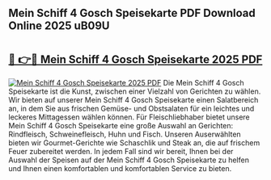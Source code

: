 ## Mein Schiff 4 Gosch Speisekarte PDF Download Online 2025 uB09U

# <h2><a href="http://gcb0e6j.nevu.top/?p=Mein+Schiff+4+Gosch+Speisekarte">🔗 👉🔴 Mein Schiff 4 Gosch Speisekarte 2025 PDF</a></h2>

[![Mein Schiff 4 Gosch Speisekarte 2025 PDF](https://i.imgur.com/dBaPXMq.png)](http://gcb0e6j.nevu.top/?p=Mein+Schiff+4+Gosch+Speisekarte)
Die Mein Schiff 4 Gosch Speisekarte ist die Kunst, zwischen einer Vielzahl von Gerichten zu wählen. Wir bieten auf unserer Mein Schiff 4 Gosch Speisekarte einen Salatbereich an, in dem Sie aus frischen Gemüse- und Obstsalaten für ein leichtes und leckeres Mittagessen wählen können. Für Fleischliebhaber bietet unsere Mein Schiff 4 Gosch Speisekarte eine große Auswahl an Gerichten: Rindfleisch, Schweinefleisch, Huhn und Fisch. Unseren Auserwählten bieten wir Gourmet-Gerichte wie Schaschlik und Steak an, die auf frischem Feuer zubereitet werden. In jedem Fall sind wir bereit, Ihnen bei der Auswahl der Speisen auf der Mein Schiff 4 Gosch Speisekarte zu helfen und Ihnen einen komfortablen und komfortablen Service zu bieten.
